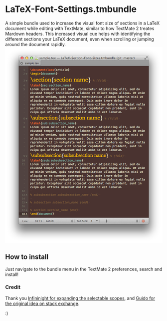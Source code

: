 # LaTeX-Font-Settings.tmbundle

A simple bundle used to increase the visual font size of sections in a LaTeX document while editing with TextMate, similar to how TextMate 2 treates Mardown headers.  This increased visual cue helps with identifying the different sections your LaTeX document, even when scrolling or jumping around the document rapidly.  
![screenshot of increased font size of sections in textmate 2](https://raw.githubusercontent.com/bcomnes/LaTeX-Font-Settings.tmbundle/gh-pages/images/screenshot.png)

## How to install

Just navigate to the bundle menu in the TextMate 2 preferences, search and install!

### Credit
Thank you [Infininight for expanding the selectable scopes](https://github.com/textmate/latex.tmbundle/commit/65eaf2b8efbf466e9075c9f947a25a124b53f3f7), and [Guido for the original idea on stack exchange](http://tex.stackexchange.com/questions/98574/textmate-2-how-can-increase-font-size-of-sections-in-the-markup-code).

:)

